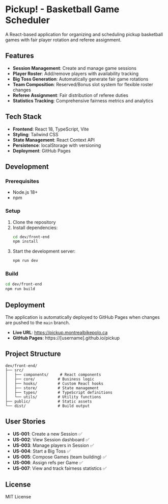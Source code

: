 # Pickup! - Basketball Game Scheduler

A React-based application for organizing and scheduling pickup basketball games with fair player rotation and referee assignment.

## Features

- **Session Management**: Create and manage game sessions
- **Player Roster**: Add/remove players with availability tracking
- **Big Toss Generation**: Automatically generate fair game rotations
- **Team Composition**: Reserved/Bonus slot system for flexible roster changes
- **Referee Assignment**: Fair distribution of referee duties
- **Statistics Tracking**: Comprehensive fairness metrics and analytics

## Tech Stack

- **Frontend**: React 18, TypeScript, Vite
- **Styling**: Tailwind CSS
- **State Management**: React Context API
- **Persistence**: localStorage with versioning
- **Deployment**: GitHub Pages

## Development

### Prerequisites

- Node.js 18+
- npm

### Setup

1. Clone the repository
2. Install dependencies:
   ```bash
   cd dev/front-end
   npm install
   ```
3. Start the development server:
   ```bash
   npm run dev
   ```

### Build

```bash
cd dev/front-end
npm run build
```

## Deployment

The application is automatically deployed to GitHub Pages when changes are pushed to the `main` branch.

- **Live URL**: https://pickup.montrealbikepolo.ca
- **GitHub Pages**: https://[username].github.io/pickup

## Project Structure

```
dev/front-end/
├── src/
│   ├── components/     # React components
│   ├── core/          # Business logic
│   ├── hooks/         # Custom React hooks
│   ├── store/         # State management
│   ├── types/         # TypeScript definitions
│   └── utils/         # Utility functions
├── public/            # Static assets
└── dist/              # Build output
```

## User Stories

- **US-001**: Create a new Session ✅
- **US-002**: View Session dashboard ✅
- **US-003**: Manage players in Session ✅
- **US-004**: Start a Big Toss ✅
- **US-005**: Compose Games (team building) ✅
- **US-006**: Assign refs per Game ✅
- **US-007**: View and track fairness statistics ✅

## License

MIT License
